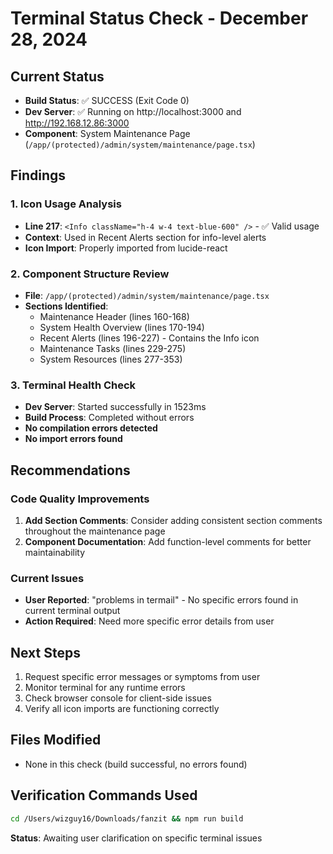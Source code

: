 # Terminal Status Check - December 28, 2024

## Current Status
- **Build Status**: ✅ SUCCESS (Exit Code 0)
- **Dev Server**: ✅ Running on http://localhost:3000 and http://192.168.12.86:3000
- **Component**: System Maintenance Page (`/app/(protected)/admin/system/maintenance/page.tsx`)

## Findings

### 1. Icon Usage Analysis
- **Line 217**: `<Info className="h-4 w-4 text-blue-600" />` - ✅ Valid usage
- **Context**: Used in Recent Alerts section for info-level alerts
- **Icon Import**: Properly imported from lucide-react

### 2. Component Structure Review
- **File**: `/app/(protected)/admin/system/maintenance/page.tsx`
- **Sections Identified**:
  - Maintenance Header (lines 160-168)
  - System Health Overview (lines 170-194)
  - Recent Alerts (lines 196-227) - Contains the Info icon
  - Maintenance Tasks (lines 229-275)
  - System Resources (lines 277-353)

### 3. Terminal Health Check
- **Dev Server**: Started successfully in 1523ms
- **Build Process**: Completed without errors
- **No compilation errors detected**
- **No import errors found**

## Recommendations

### Code Quality Improvements
1. **Add Section Comments**: Consider adding consistent section comments throughout the maintenance page
2. **Component Documentation**: Add function-level comments for better maintainability

### Current Issues
- **User Reported**: "problems in termail" - No specific errors found in current terminal output
- **Action Required**: Need more specific error details from user

## Next Steps
1. Request specific error messages or symptoms from user
2. Monitor terminal for any runtime errors
3. Check browser console for client-side issues
4. Verify all icon imports are functioning correctly

## Files Modified
- None in this check (build successful, no errors found)

## Verification Commands Used
```bash
cd /Users/wizguy16/Downloads/fanzit && npm run build
```

**Status**: Awaiting user clarification on specific terminal issues